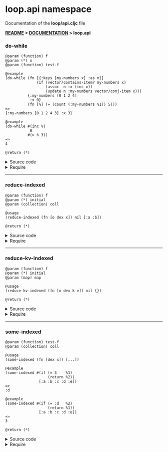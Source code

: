 
# <strong>loop.api</strong> namespace
<p>Documentation of the <strong>loop/api.cljc</strong> file</p>

<strong>[README](../../../README.md) > [DOCUMENTATION](../../COVER.md) > loop.api</strong>



### do-while

```
@param (function) f
@param (*) n
@param (function) test-f
```

```
@example
(do-while (fn [{:keys [my-numbers x] :as n}]
              (if (vector/contains-item? my-numbers x)
                  (assoc  n :x (inc x))
                  (update n :my-numbers vector/conj-item x)))
          {:my-numbers [0 1 2 4]
           :x 0}
          (fn [%] (= (count (:my-numbers %1)) 5)))
=>
{:my-numbers [0 1 2 4 3] :x 3}
```

```
@example
(do-while #(inc %)
           0
          #(> % 3))
=>
4
```

```
@return (*)
```

<details>
<summary>Source code</summary>

```
(defn do-while
  [f n test-f]
  (let [result (f n)]
       (if (test-f     result)
           (return     result)
           (do-while f result test-f))))
```

</details>

<details>
<summary>Require</summary>

```
(ns my-namespace (:require [loop.api :as loop :refer [do-while]]))

(loop/do-while ...)
(do-while      ...)
```

</details>

---

### reduce-indexed

```
@param (function) f
@param (*) initial
@param (collection) coll
```

```
@usage
(reduce-indexed (fn [o dex x]) nil [:a :b])
```

```
@return (*)
```

<details>
<summary>Source code</summary>

```
(defn reduce-indexed
  [f initial coll]
  (letfn [(fi [[o dex] x]
              [(f o dex x)
               (inc dex)])]
         (first (reduce fi [initial 0] coll))))
```

</details>

<details>
<summary>Require</summary>

```
(ns my-namespace (:require [loop.api :as loop :refer [reduce-indexed]]))

(loop/reduce-indexed ...)
(reduce-indexed      ...)
```

</details>

---

### reduce-kv-indexed

```
@param (function) f
@param (*) initial
@param (map) map
```

```
@usage
(reduce-kv-indexed (fn [o dex k v]) nil {})
```

```
@return (*)
```

<details>
<summary>Source code</summary>

```
(defn reduce-kv-indexed
  [f initial map]
  (letfn [(fi [[o dex] k v]
              [(f o dex k v)
               (inc dex)])]
         (first (reduce-kv fi [initial 0] map))))
```

</details>

<details>
<summary>Require</summary>

```
(ns my-namespace (:require [loop.api :as loop :refer [reduce-kv-indexed]]))

(loop/reduce-kv-indexed ...)
(reduce-kv-indexed      ...)
```

</details>

---

### some-indexed

```
@param (function) test-f
@param (collection) coll
```

```
@usage
(some-indexed (fn [dex x]) [...])
```

```
@example
(some-indexed #(if (= 3    %1)
                   (return %2))
               [:a :b :c :d :e])
=>
:d
```

```
@example
(some-indexed #(if (= :d   %2)
                   (return %1))
               [:a :b :c :d :e])
=>
3
```

```
@return (*)
```

<details>
<summary>Source code</summary>

```
(defn some-indexed
  [test-f coll]
  (letfn [(fi [test-f coll dex]
              (if-let [result (test-f dex (get coll dex))]
                      (return result)
                      (when-not (= dex (-> coll count dec))
                                (fi test-f coll (inc dex)))))]
         (fi test-f coll 0)))
```

</details>

<details>
<summary>Require</summary>

```
(ns my-namespace (:require [loop.api :as loop :refer [some-indexed]]))

(loop/some-indexed ...)
(some-indexed      ...)
```

</details>

